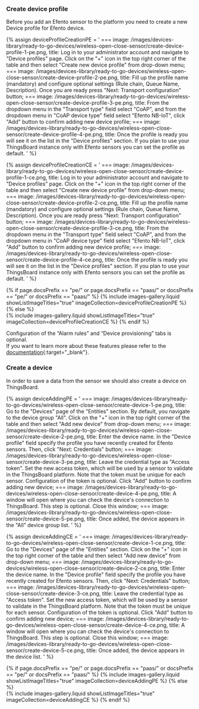 ### Create device profile

Before you add an Efento sensor to the platform you need to create a new Device profile for Efento device.

{% assign deviceProfileCreationPE = '
    ===
        image: /images/devices-library/ready-to-go-devices/wireless-open-close-sensor/create-device-profile-1-pe.png,
        title: Log in to your administrator account and navigate to "Device profiles" page. Click on the "+" icon in the top right corner of the table and then select "Create new device profile" from drop-down menu;
    ===
        image: /images/devices-library/ready-to-go-devices/wireless-open-close-sensor/create-device-profile-2-pe.png,
        title: Fill up the profile name (mandatory) and configure optional settings (Rule chain, Queue Name, Description). Once you are ready press "Next: Transport configuration" button;
    ===
        image: /images/devices-library/ready-to-go-devices/wireless-open-close-sensor/create-device-profile-3-pe.png,
        title: From the dropdown menu in the "Transport type" field select "CoAP", and from the dropdown menu in "CoAP device type" field select "Efento NB-IoT", click "Add" button to confirm adding new device profile;
    ===
        image: /images/devices-library/ready-to-go-devices/wireless-open-close-sensor/create-device-profile-4-pe.png,
        title: Once the profile is ready you will see it on the list in the "Device profiles" section. If you plan to use your ThingsBoard instance only with Efento sensors you can set the profile as default.
'
%}

{% assign deviceProfileCreationCE = '
    ===
        image: /images/devices-library/ready-to-go-devices/wireless-open-close-sensor/create-device-profile-1-ce.png,
        title: Log in to your administrator account and navigate to "Device profiles" page. Click on the "+" icon in the top right corner of the table and then select "Create new device profile" from drop-down menu;
    ===
        image: /images/devices-library/ready-to-go-devices/wireless-open-close-sensor/create-device-profile-2-ce.png,
        title: Fill up the profile name (mandatory) and configure optional settings (Rule chain, Queue Name, Description). Once you are ready press "Next: Transport configuration" button;
    ===
        image: /images/devices-library/ready-to-go-devices/wireless-open-close-sensor/create-device-profile-3-ce.png,
        title: From the dropdown menu in the "Transport type" field select "CoAP", and from the dropdown menu in "CoAP device type" field select "Efento NB-IoT", click "Add" button to confirm adding new device profile;
    ===
        image: /images/devices-library/ready-to-go-devices/wireless-open-close-sensor/create-device-profile-4-ce.png,
        title: Once the profile is ready you will see it on the list in the "Device profiles" section. If you plan to use your ThingsBoard instance only with Efento sensors you can set the profile as default.
'
%}

{% if page.docsPrefix == "pe/" or page.docsPrefix == "paas/" or docsPrefix == "pe/" or docsPrefix == "paas/" %}
{% include images-gallery.liquid showListImageTitles="true" imageCollection=deviceProfileCreationPE %}
{% else %}  
{% include images-gallery.liquid showListImageTitles="true" imageCollection=deviceProfileCreationCE %}
{% endif %}

Configuration of the “Alarm rules” and “Device provisioning” tabs is optional.  
If you want to learn more about these features please refer to the [documentation](/docs/getting-started-guides/helloworld/){:target="_blank"}.  

### Create a device

In order to save a data from the sensor we should also create a device on ThingsBoard.  

{% assign deviceAddingPE = '
    ===
        image: /images/devices-library/ready-to-go-devices/wireless-open-close-sensor/create-device-1-pe.png,
        title: Go to the "Devices" page of the "Entities" section. By default, you navigate to the device group "All". Click on the "+" icon in the top right corner of the table and then select "Add new device" from drop-down menu;
    ===
        image: /images/devices-library/ready-to-go-devices/wireless-open-close-sensor/create-device-2-pe.png,
        title: Enter the device name. In the "Device profile" field specify the profile you have recently created for Efento sensors. Then, click "Next: Credentials" button;
    ===
        image: /images/devices-library/ready-to-go-devices/wireless-open-close-sensor/create-device-3-pe.png,
        title: Leave the credential type as "Access token". Set the new access token, which will be used by a sensor to validate in the ThingsBoard platform. Note that the token must be unique for each sensor. Configuration of the token is optional. Click "Add" button to confirm adding new device;
    ===
        image: /images/devices-library/ready-to-go-devices/wireless-open-close-sensor/create-device-4-pe.png,
        title: A window will open where you can check the device&#39;s connection to ThingsBoard. This step is optional. Close this window;
    ===
        image: /images/devices-library/ready-to-go-devices/wireless-open-close-sensor/create-device-5-pe.png,
        title: Once added, the device appears in the "All" device group list.
'
%}

{% assign deviceAddingCE = '
    ===
        image: /images/devices-library/ready-to-go-devices/wireless-open-close-sensor/create-device-1-ce.png,
        title: Go to the "Devices" page of the "Entities" section. Click on the "+" icon in the top right corner of the table and then select "Add new device" from drop-down menu;
    ===
        image: /images/devices-library/ready-to-go-devices/wireless-open-close-sensor/create-device-2-ce.png,
        title: Enter the device name. In the "Device profile" field specify the profile you have recently created for Efento sensors. Then, click "Next: Credentials" button;
    ===
        image: /images/devices-library/ready-to-go-devices/wireless-open-close-sensor/create-device-3-ce.png,
        title: Leave the credential type as "Access token". Set the new access token, which will be used by a sensor to validate in the ThingsBoard platform. Note that the token must be unique for each sensor. Configuration of the token is optional. Click "Add" button to confirm adding new device;
    ===
        image: /images/devices-library/ready-to-go-devices/wireless-open-close-sensor/create-device-4-ce.png,
        title: A window will open where you can check the device&#39;s connection to ThingsBoard. This step is optional. Close this window;
    ===
        image: /images/devices-library/ready-to-go-devices/wireless-open-close-sensor/create-device-5-ce.png,
        title: Once added, the device appears in the device list.
'
%}

{% if page.docsPrefix == "pe/" or page.docsPrefix == "paas/" or docsPrefix == "pe/" or docsPrefix == "paas/" %}
{% include images-gallery.liquid showListImageTitles="true" imageCollection=deviceAddingPE %}
{% else %}  
{% include images-gallery.liquid showListImageTitles="true" imageCollection=deviceAddingCE %}
{% endif %}